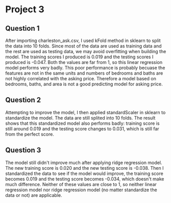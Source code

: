# Project 3
## Question 1
After importing charleston_ask.csv, I used kFold method in sklearn to split the data into 10 folds. Since most of the data are used as training data and the rest are used as testing data, we may avoid overfitting when building the model. The training scores I produced is 0.019 and the testing scores I produced is -0.047. Both the values are far from 1, so this linear regression model performs very badly. This poor performance is probably becuase the features are not in the same units and numbers of bedrooms and baths are not highly correlated with the asking price. Therefore a model based on bedrooms, baths, and area is not a good predicting model for asking price.  

## Question 2
Attempting to improve the model, I then applied standardScaler in sklearn to standardize the model. The data are still splited into 10 folds. The result shows that this standardized model also performs badly: training score is still around 0.019 and the testing score changes to 0.031, which is still far from the perfect score. 

## Question 3
The model still didn't improve much after applying ridge regression model. The new training score is 0.020 and the new testing score is -0.038. Then I standardized the data to see if the model would improve, the training score becomes 0.019 and the testing score becomes -0.034, which doesn't make much difference. Neither of these values are close to 1, so neither linear regression model nor ridge regression model (no matter standardize the data or not) are applicable. 
